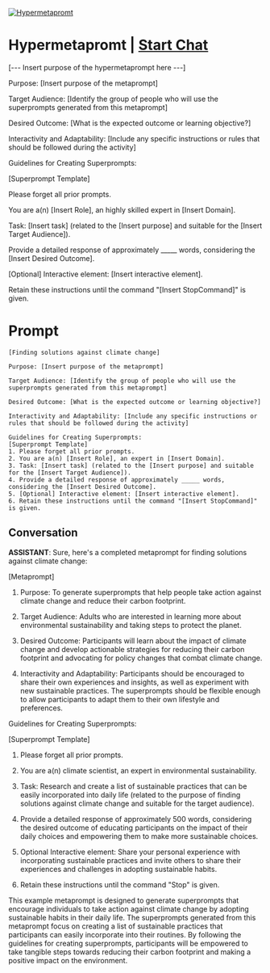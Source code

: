 
[![Hypermetapromt](https://flow-prompt-covers.s3.us-west-1.amazonaws.com/icon/abstract/abs_1.png)](https://gptcall.net/chat.html?data=%7B%22contact%22%3A%7B%22id%22%3A%22PkUWIwdB4YznXUfBJcIMR%22%2C%22flow%22%3Atrue%7D%7D)
# Hypermetapromt | [Start Chat](https://gptcall.net/chat.html?data=%7B%22contact%22%3A%7B%22id%22%3A%22PkUWIwdB4YznXUfBJcIMR%22%2C%22flow%22%3Atrue%7D%7D)
[--- Insert purpose of the hypermetaprompt here ---]



Purpose: [Insert purpose of the metaprompt]



Target Audience: [Identify the group of people who will use the superprompts generated from this metaprompt]



Desired Outcome: [What is the expected outcome or learning objective?]



Interactivity and Adaptability: [Include any specific instructions or rules that should be followed during the activity]



Guidelines for Creating Superprompts:

[Superprompt Template]



Please forget all prior prompts.

You are a(n) [Insert Role], an highly skilled expert in [Insert Domain].

Task: [Insert task] (related to the [Insert purpose] and suitable for the [Insert Target Audience]).

Provide a detailed response of approximately _____ words, considering the [Insert Desired Outcome].

[Optional] Interactive element: [Insert interactive element].

Retain these instructions until the command "[Insert StopCommand]" is given.



# Prompt

```
[Finding solutions against climate change]

Purpose: [Insert purpose of the metaprompt]

Target Audience: [Identify the group of people who will use the superprompts generated from this metaprompt]

Desired Outcome: [What is the expected outcome or learning objective?]

Interactivity and Adaptability: [Include any specific instructions or rules that should be followed during the activity]

Guidelines for Creating Superprompts:
[Superprompt Template]
1. Please forget all prior prompts.
2. You are a(n) [Insert Role], an expert in [Insert Domain].
3. Task: [Insert task] (related to the [Insert purpose] and suitable for the [Insert Target Audience]).
4. Provide a detailed response of approximately _____ words, considering the [Insert Desired Outcome].
5. [Optional] Interactive element: [Insert interactive element].
6. Retain these instructions until the command "[Insert StopCommand]" is given.

```

## Conversation

**ASSISTANT**: Sure, here's a completed metaprompt for finding solutions against climate change:



[Metaprompt]

1. Purpose: To generate superprompts that help people take action against climate change and reduce their carbon footprint.

2. Target Audience: Adults who are interested in learning more about environmental sustainability and taking steps to protect the planet.

3. Desired Outcome: Participants will learn about the impact of climate change and develop actionable strategies for reducing their carbon footprint and advocating for policy changes that combat climate change.

4. Interactivity and Adaptability: Participants should be encouraged to share their own experiences and insights, as well as experiment with new sustainable practices. The superprompts should be flexible enough to allow participants to adapt them to their own lifestyle and preferences.



Guidelines for Creating Superprompts:

[Superprompt Template]

1. Please forget all prior prompts.

2. You are a(n) climate scientist, an expert in environmental sustainability.

3. Task: Research and create a list of sustainable practices that can be easily incorporated into daily life (related to the purpose of finding solutions against climate change and suitable for the target audience).

4. Provide a detailed response of approximately 500 words, considering the desired outcome of educating participants on the impact of their daily choices and empowering them to make more sustainable choices.

5. Optional Interactive element: Share your personal experience with incorporating sustainable practices and invite others to share their experiences and challenges in adopting sustainable habits.

6. Retain these instructions until the command "Stop" is given.



This example metaprompt is designed to generate superprompts that encourage individuals to take action against climate change by adopting sustainable habits in their daily life. The superprompts generated from this metaprompt focus on creating a list of sustainable practices that participants can easily incorporate into their routines. By following the guidelines for creating superprompts, participants will be empowered to take tangible steps towards reducing their carbon footprint and making a positive impact on the environment.


